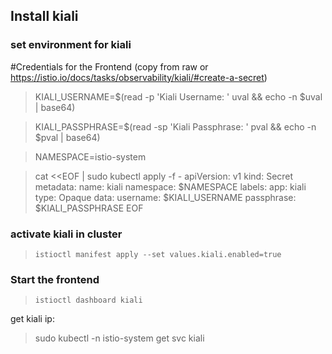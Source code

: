 ## Install kiali

### set environment for kiali

#Credentials for the Frontend (copy from raw or https://istio.io/docs/tasks/observability/kiali/#create-a-secret) 

>KIALI_USERNAME=$(read -p 'Kiali Username: ' uval && echo -n $uval | base64)

>KIALI_PASSPHRASE=$(read -sp 'Kiali Passphrase: ' pval && echo -n $pval | base64)


>NAMESPACE=istio-system

>cat <<EOF | sudo kubectl apply -f -
apiVersion: v1
kind: Secret
metadata:
  name: kiali
  namespace: $NAMESPACE
  labels:
    app: kiali
type: Opaque
data:
  username: $KIALI_USERNAME
  passphrase: $KIALI_PASSPHRASE
EOF


### activate kiali in cluster

>`istioctl manifest apply --set values.kiali.enabled=true`

### Start the frontend

>`istioctl dashboard kiali`


get kiali ip: 

>sudo kubectl -n istio-system get svc kiali

